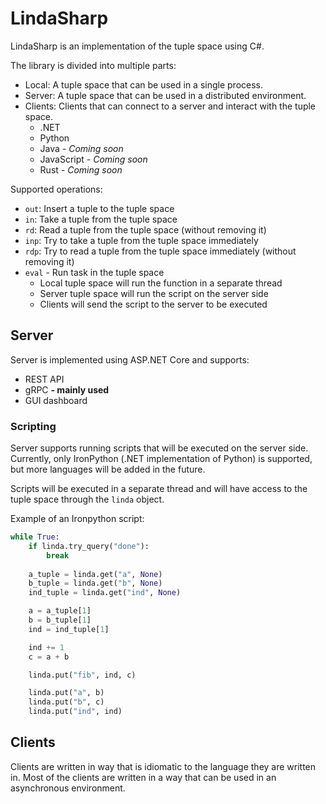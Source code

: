 # LindaSharp
LindaSharp is an implementation of the tuple space using C#.

The library is divided into multiple parts:
- Local: A tuple space that can be used in a single process.
- Server: A tuple space that can be used in a distributed environment.
- Clients: Clients that can connect to a server and interact with the tuple space.
    - .NET
    - Python
    - Java *- Coming soon*
    - JavaScript *- Coming soon*
    - Rust *- Coming soon*

Supported operations:
- `out`: Insert a tuple to the tuple space
- `in`: Take a tuple from the tuple space
- `rd`: Read a tuple from the tuple space (without removing it)
- `inp`: Try to take a tuple from the tuple space immediately
- `rdp`: Try to read a tuple from the tuple space immediately (without removing it)
- `eval` - Run task in the tuple space
    - Local tuple space will run the function in a separate thread
    - Server tuple space will run the script on the server side
    - Clients will send the script to the server to be executed

## Server
Server is implemented using ASP.NET Core and supports:
- REST API
- gRPC **- mainly used**
- GUI dashboard

### Scripting
Server supports running scripts that will be executed on the server side.
Currently, only IronPython (.NET implementation of Python) is supported, 
but more languages will be added in the future.

Scripts will be executed in a separate thread and will have access to the tuple space
through the `linda` object. 

Example of an Ironpython script:
```python
while True:
	if linda.try_query("done"):
		break
	
	a_tuple = linda.get("a", None)
	b_tuple = linda.get("b", None)
	ind_tuple = linda.get("ind", None)

	a = a_tuple[1]
	b = b_tuple[1]
	ind = ind_tuple[1]

	ind += 1
	c = a + b

	linda.put("fib", ind, c)

	linda.put("a", b)
	linda.put("b", c)
	linda.put("ind", ind)
```

## Clients
Clients are written in way that is idiomatic to the language they are written in.
Most of the clients are written in a way that can be used in an asynchronous environment.